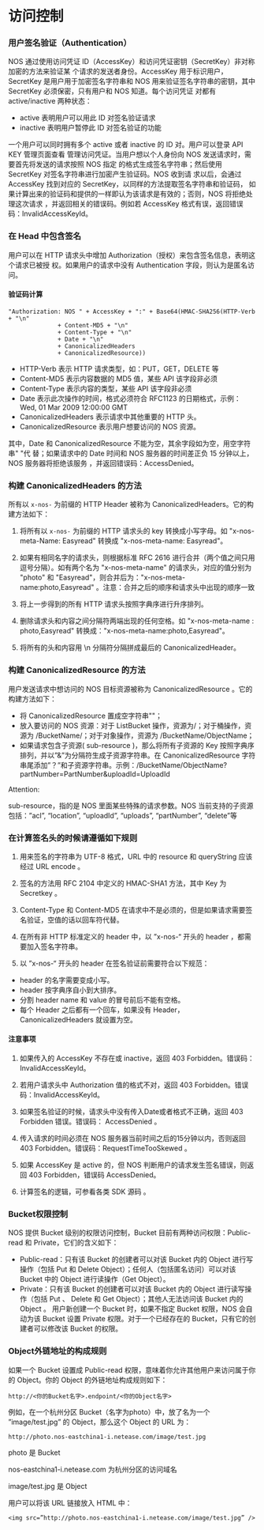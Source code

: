 # 访问控制

### 用户签名验证（Authentication）

NOS 通过使用访问凭证 ID（AccessKey）和访问凭证密钥（SecretKey）非对称加密的方法来验证某 个请求的发送者身份。AccessKey 用于标识用户，SecretKey 是用户用于加密签名字符串和 NOS 用来验证签名字符串的密钥，其中 SecretKey 必须保密，只有用户和 NOS 知道。每个访问凭证 对都有 active/inactive 两种状态：

* active 表明用户可以用此 ID 对签名验证请求
* inactive 表明用户暂停此 ID 对签名验证的功能

一个用户可以同时拥有多个 active 或者 inactive 的 ID 对。用户可以登录 API KEY 管理页面查看 管理访问凭证。当用户想以个人身份向 NOS 发送请求时，需要首先将发送的请求按照 NOS 指定 的格式生成签名字符串；然后使用 SecretKey 对签名字符串进行加密产生验证码。NOS 收到请 求以后，会通过 AccessKey 找到对应的 SecretKey，以同样的方法提取签名字符串和验证码， 如果计算出来的验证码和提供的一样即认为该请求是有效的；否则，NOS 将拒绝处理这次请求 ，并返回相关的错误码。例如若 AccessKey 格式有误，返回错误码：InvalidAccessKeyId。

### 在 Head 中包含签名

用户可以在 HTTP 请求头中增加 Authorization（授权）来包含签名信息，表明这个请求已被授 权。如果用户的请求中没有 Authentication 字段，则认为是匿名访问。

#### 验证码计算

    "Authorization: NOS " + AccessKey + ":" + Base64(HMAC-SHA256(HTTP-Verb + "\n"  
                  + Content-MD5 + "\n"  
                  + Content-Type + "\n"  
                  + Date + "\n"  
                  + CanonicalizedHeaders 
                  + CanonicalizedResource))

* HTTP-Verb 表示 HTTP 请求类型，如：PUT，GET，DELETE 等
* Content-MD5 表示内容数据的 MD5 值，某些 API 该字段非必须
* Content-Type 表示内容的类型，某些 API 该字段非必须
* Date 表示此次操作的时间，格式必须符合 RFC1123 的日期格式，示例：Wed, 01 Mar 2009 12:00:00 GMT
* CanonicalizedHeaders 表示请求中其他重要的 HTTP 头。
* CanonicalizedResource 表示用户想要访问的 NOS 资源。

其中，Date 和 CanonicalizedResource 不能为空，其余字段如为空，用空字符串" "代 替；如果请求中的 Date 时间和 NOS 服务器的时间差正负 15 分钟以上，NOS 服务器将拒绝该服务 ，并返回错误码：AccessDenied。

### 构建 CanonicalizedHeaders 的方法
所有以 `x-nos-` 为前缀的 HTTP Header 被称为 CanonicalizedHeaders。它的构建方法如下：

1. 将所有以 `x-nos-` 为前缀的 HTTP 请求头的 key 转换成小写字母。如 "x-nos-meta-Name: Easyread" 转换成 "x-nos-meta-name: Easyread"。

2. 如果有相同名字的请求头，则根据标准 RFC 2616 进行合并（两个值之间只用逗号分隔）。如有两个名为 "x-nos-meta-name" 的请求头，对应的值分别为 "photo" 和 "Easyread"，则合并后为："x-nos-meta-name:photo,Easyread" 。注意：合并之后的顺序和请求头中出现的顺序一致

3. 将上一步得到的所有 HTTP 请求头按照字典序进行升序排列。

4. 删除请求头和内容之间分隔符两端出现的任何空格。如 "x-nos-meta-name  : photo,Easyread" 转换成："x-nos-meta-name:photo,Easyread"。

5. 将所有的头和内容用 \n 分隔符分隔拼成最后的 CanonicalizedHeader。

### 构建 CanonicalizedResource 的方法
用户发送请求中想访问的 NOS 目标资源被称为 CanonicalizedResource 。它的构建方法如下：

* 将 CanonicalizedResource 置成空字符串""；
* 放入要访问的 NOS 资源：对于 ListBucket 操作，资源为/；对于桶操作，资源为 /BucketName/；对于对象操作，资源为 /BucketName/ObjectName；
* 如果请求包含子资源( sub-resource )，那么将所有子资源的 Key 按照字典序排列，并以”&”为分隔符生成子资源字符串。在 CanonicalizedResource 字符串尾添加”？”和子资源字符串。示例：/BucketName/ObjectName?partNumber=PartNumber&uploadId=UploadId

<span>Attention:</span><div class="alertContent">sub-resource，指的是 NOS 里面某些特殊的请求参数。NOS 当前支持的子资源包括：”acl”, “location”, “uploadId”, “uploads”, “partNumber”, “delete”等</div>
     

### 在计算签名头的时候请遵循如下规则
1. 用来签名的字符串为 UTF-8 格式，URL 中的 resource 和 queryString 应该经过 URL encode 。

2. 签名的方法用 RFC 2104 中定义的 HMAC-SHA1 方法，其中 Key 为 Secretkey 。

3. Content-Type 和 Content-MD5 在请求中不是必须的，但是如果请求需要签名验证，空值的话以回车符代替。

4. 在所有非 HTTP 标准定义的 header 中，以 ”x-nos-“ 开头的 header ，都需要加入签名字符串。

5. 以 ”x-nos-“ 开头的 header 在签名验证前需要符合以下规范：

* header 的名字需要变成小写。
* header 按字典序自小到大排序。
* 分割 header name 和 value 的冒号前后不能有空格。
* 每个 Header 之后都有一个回车，如果没有 Header，CanonicalizedHeaders 就设置为空。

#### 注意事项
1. 如果传入的 AccessKey 不存在或 inactive，返回 403 Forbidden。错误码：InvalidAccessKeyId。

2. 若用户请求头中 Authorization 值的格式不对，返回 403 Forbidden。错误码：InvalidAccessKeyId。

3. 如果签名验证的时候，请求头中没有传入Date或者格式不正确，返回 403 Forbidden 错误。错误码： AccessDenied 。

4. 传入请求的时间必须在 NOS 服务器当前时间之后的15分钟以内，否则返回 403 Forbidden。错误码：RequestTimeTooSkewed 。

5. 如果 AccessKey 是 active 的，但 NOS 判断用户的请求发生签名错误，则返回 403 Forbidden，错误码 AccessDenied。

6. 计算签名的逻辑，可参看各类 SDK 源码 。

### Bucket权限控制

NOS 提供 Bucket 级别的权限访问控制，Bucket 目前有两种访问权限：Public-read 和 Private，它们的含义如下：

* Public-read：只有该 Bucket 的创建者可以对该 Bucket 内的 Object 进行写操作（包括 Put 和 Delete Object）；任何人（包括匿名访问）可以对该 Bucket 中的 Object 进行读操作（Get Object）。
* Private：只有该 Bucket 的创建者可以对该 Bucket 内的 Object 进行读写操作（包括 Put 、 Delete 和 Get Object）；其他人无法访问该 Bucket 内的 Object 。
用户新创建一个 Bucket 时，如果不指定 Bucket 权限，NOS 会自动为该 Bucket 设置 Private 权限。对于一个已经存在的 Bucket，只有它的创建者可以修改该 Bucket 的权限。

### Object外链地址的构成规则

如果一个 Bucket 设置成 Public-read 权限，意味着你允许其他用户来访问属于你的 Object。你的 Object 的外链地址构成规则如下：

 

    http://<你的Bucket名字>.endpoint/<你的Object名字>

例如，在一个杭州分区 Bucket（名字为photo）中，放了名为一个 ”image/test.jpg” 的 Object，那么这个 Object 的 URL 为：

 

    http://photo.nos-eastchina1-i.netease.com/image/test.jpg

photo 是 Bucket

nos-eastchina1-i.netease.com 为杭州分区的访问域名

image/test.jpg 是 Object

用户可以将该 URL 链接放入 HTML 中：

    <img src=”http://photo.nos-eastchina1-i.netease.com/image/test.jpg” />